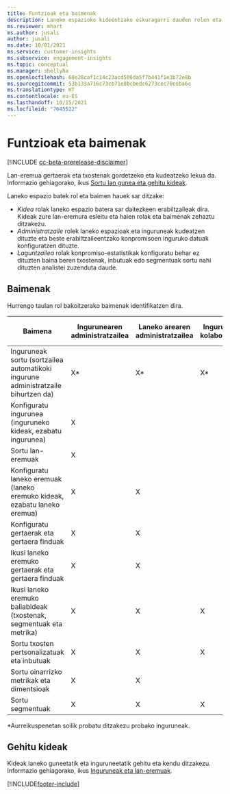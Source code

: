 ```yaml
---
title: Funtzioak eta baimenak
description: Laneko espazioko kideentzako eskuragarri dauden rolen eta baimenen ikuspegi orokorra.
ms.reviewer: mhart
ms.author: jusali
author: jusali
ms.date: 10/01/2021
ms.service: customer-insights
ms.subservice: engagement-insights
ms.topic: conceptual
ms.manager: shellyha
ms.openlocfilehash: 68e28caf1c14c23acd506da5f7b441f1e3b72e8b
ms.sourcegitcommit: 53b133a716c73cb71e8bcbedc6273cec70ceba6c
ms.translationtype: HT
ms.contentlocale: eu-ES
ms.lasthandoff: 10/15/2021
ms.locfileid: "7645522"
---
```

# <a name="roles-and-permissions"></a>Funtzioak eta baimenak

[!INCLUDE [cc-beta-prerelease-disclaimer](includes/cc-beta-prerelease-disclaimer.md)]

Lan-eremua gertaerak eta txostenak gordetzeko eta kudeatzeko lekua da. Informazio gehiagorako, ikus [Sortu lan gunea eta gehitu kideak](create-workspace.md). 

Laneko espazio batek rol eta baimen hauek sar ditzake:

- *Kidea* rolak laneko espazio batera sar daitezkeen erabiltzaileak dira. Kideak zure lan-eremura esleitu eta haien rolak eta baimenak zehaztu ditzakezu. 
- *Administratzaile* rolek laneko espazioak eta inguruneak kudeatzen dituzte eta beste erabiltzaileentzako konpromisoen inguruko datuak konfiguratzen dituzte. 
- *Laguntzailea* rolak konpromiso-estatistikak konfiguratu behar ez dituzten baina beren txostenak, inbutuak edo segmentuak sortu nahi dituzten analistei zuzenduta daude.

## <a name="permissions"></a>Baimenak
  
Hurrengo taulan rol bakoitzerako baimenak identifikatzen dira. 

| Baimena | Ingurunearen administratzailea | Laneko arearen administratzailea | Ingurunearen kolaboratzailea | Laneko arearen kolaboratzailea | 
|--|--|--|--|--|
| Inguruneak sortu (sortzailea automatikoki ingurune administratzaile bihurtzen da) | X* | X* | X* | X* |  
| Konfiguratu ingurunea (inguruneko kideak, ezabatu ingurunea) | X |  |  |  |  
| Sortu lan-eremuak | X |  |  |  |  
| Konfiguratu laneko eremuak (laneko eremuko kideak, ezabatu laneko eremua) | X | X |  |  |  
| Konfiguratu gertaerak eta gertaera finduak | X | X | |  |  
| Ikusi laneko eremuko gertaerak eta gertaera finduak | X | X | |  |  
| Ikusi laneko eremuko baliabideak (txostenak, segmentuak eta metrika)| X | X | X | X |  
| Sortu txosten pertsonalizatuak eta inbutuak | X | X | X | X |  
| Sortu oinarrizko metrikak eta dimentsioak| X | X |  |  |  
| Sortu segmentuak| X | X | X | X |  

*Aurreikuspenetan soilik probatu ditzakezu probako inguruneak. 

## <a name="add-members"></a>Gehitu kideak

Kideak laneko guneetatik eta inguruneetatik gehitu eta kendu ditzakezu. Informazio gehiagorako, ikus [Inguruneak eta lan-eremuak](manage-environments-workspaces.md).


[!INCLUDE[footer-include](../includes/footer-banner.md)]
